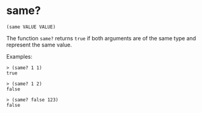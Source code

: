 # same?

`(same VALUE VALUE)`

The function `same?` returns `true` if both arguments are of the same
type and represent the same value.

Examples:

    > (same? 1 1)
    true

    > (same? 1 2)
    false

    > (same? false 123)
    false
